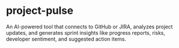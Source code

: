 # project-pulse
An AI-powered tool that connects to GitHub or JIRA, analyzes project updates, and generates sprint insights like progress reports, risks, developer sentiment, and suggested action items.
